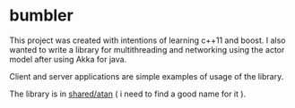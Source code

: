 # bumbler

This project was created with intentions of learning c++11 and boost.
I also wanted to write a library for multithreading and networking using the actor model after using Akka for java.

Client and server applications are simple examples of usage of the library. 

The library is in [shared/atan](https://github.com/heftyy/bumbler/tree/master/shared/atan) ( i need to find a good name for it ).
